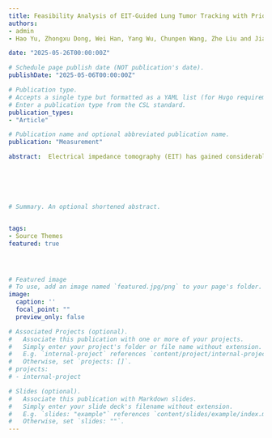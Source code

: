 ```yaml
---
title: Feasibility Analysis of EIT-Guided Lung Tumor Tracking with Prior Information for Robotic Arm-Assisted Radiotherapy
authors:
- admin
- Hao Yu, Zhongxu Dong, Wei Han, Yang Wu, Chunpen Wang, Zhe Liu and Jiabin Jia.

date: "2025-05-26T00:00:00Z"

# Schedule page publish date (NOT publication's date).
publishDate: "2025-05-06T00:00:00Z"

# Publication type.
# Accepts a single type but formatted as a YAML list (for Hugo requirements).
# Enter a publication type from the CSL standard.
publication_types:
- "Article"

# Publication name and optional abbreviated publication name.
publication: "Measurement"

abstract:  Electrical impedance tomography (EIT) has gained considerable attention in the medical field for the diagnosis of lung-related diseases, owing to its non-invasive and real-time characteristics. However, due to the ill-posedness and underdetermined nature of the inverse problem in EIT, suboptimal reconstruction performance and reduced robustness against the measurement noise and modeling errors are common issues. This study aims to mine the deep feature information from measurement voltages, acquired from the EIT sensor, to reconstruct the high-resolution conductivity distribution and enhance the robustness against the measurement noise and modeling errors using the deep learning method. A novel data-driven method named the structure-aware hybrid-fusion learning (SA-HFL) is proposed. SA-HFL is composed of three main components, a segmentation branch, a conductivity reconstruction branch, and a feature fusion module. These branches work in tandem to extract different feature information from the measurement voltage, which is then fused to reconstruct the conductivity distribution. The unique aspect of this network is its ability to utilize different features extracted from various branches to accomplish reconstruction objectives. To supervise the training of the network, we generated regular-shaped and lung-shaped EIT datasets through numerical calculations. The simulations and three experiments demonstrate that the proposed SA-HFL exhibits superior performance in qualitative and quantitative analyses, compared with five cutting-edge deep learning networks and the optical image-guided group sparsity (IGGS) method. The evaluation metrics, relative error (RE), mean structural similarity index (MSSIM), and peak signal-to-noise ratio (PSNR), are improved by implementing the SA-HFL method. For the regular-shaped dataset, the values are 0.119 (RE), 0.9882 (MSSIM), and 31.03 (PSNR). For the lung-shaped dataset, the values are 0.257 (RE), 0.9151 (MSSIM), and 18.67 (PSNR). Furthermore, the proposed network can be executed with appropriate parameters and efficient floating-point operations per second (FLOPs), concerning network complexity and inference speed. The reconstruction results indicate that fusing feature information from different branches enhances the accuracy of conductivity reconstruction in the EIT inverse problem. Moreover, the study shows that fusing different modalities of information to reconstruct the EIT conductivity distribution may be a future development direction.






# Summary. An optional shortened abstract.


tags:
- Source Themes
featured: true




# Featured image
# To use, add an image named `featured.jpg/png` to your page's folder. 
image:
  caption: ''
  focal_point: ""
  preview_only: false

# Associated Projects (optional).
#   Associate this publication with one or more of your projects.
#   Simply enter your project's folder or file name without extension.
#   E.g. `internal-project` references `content/project/internal-project/index.md`.
#   Otherwise, set `projects: []`.
# projects:
# - internal-project

# Slides (optional).
#   Associate this publication with Markdown slides.
#   Simply enter your slide deck's filename without extension.
#   E.g. `slides: "example"` references `content/slides/example/index.md`.
#   Otherwise, set `slides: ""`.
---
```



